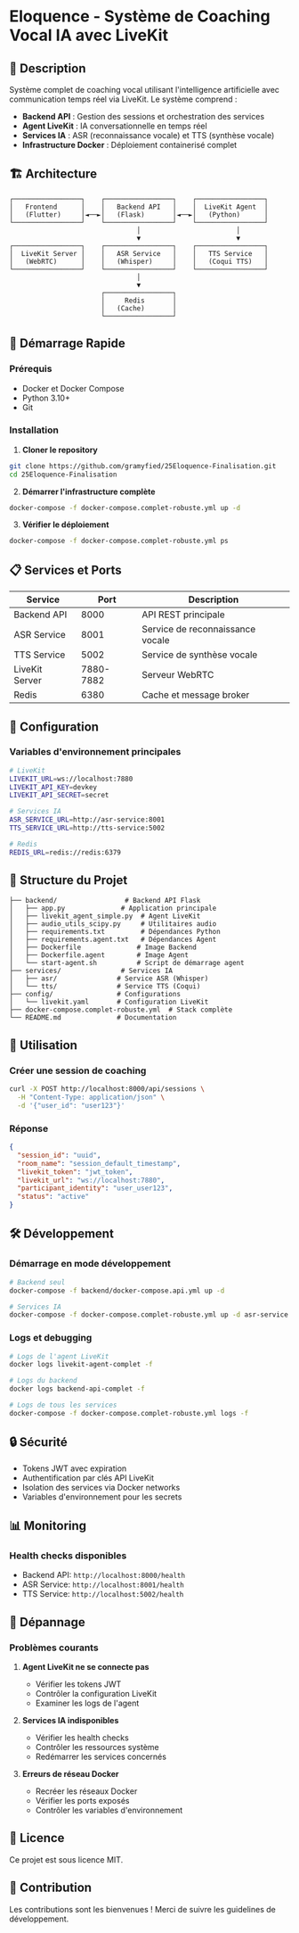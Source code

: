# Eloquence - Système de Coaching Vocal IA avec LiveKit

## 🎯 Description

Système complet de coaching vocal utilisant l'intelligence artificielle avec communication temps réel via LiveKit. Le système comprend :

- **Backend API** : Gestion des sessions et orchestration des services
- **Agent LiveKit** : IA conversationnelle en temps réel
- **Services IA** : ASR (reconnaissance vocale) et TTS (synthèse vocale)
- **Infrastructure Docker** : Déploiement containerisé complet

## 🏗️ Architecture

```
┌─────────────────┐    ┌─────────────────┐    ┌─────────────────┐
│   Frontend      │    │   Backend API   │    │  LiveKit Agent  │
│   (Flutter)     │◄──►│   (Flask)       │◄──►│   (Python)      │
└─────────────────┘    └─────────────────┘    └─────────────────┘
                                │                        │
                                ▼                        ▼
┌─────────────────┐    ┌─────────────────┐    ┌─────────────────┐
│  LiveKit Server │    │   ASR Service   │    │   TTS Service   │
│   (WebRTC)      │    │   (Whisper)     │    │   (Coqui TTS)   │
└─────────────────┘    └─────────────────┘    └─────────────────┘
                                │
                                ▼
                       ┌─────────────────┐
                       │     Redis       │
                       │   (Cache)       │
                       └─────────────────┘
```

## 🚀 Démarrage Rapide

### Prérequis
- Docker et Docker Compose
- Python 3.10+
- Git

### Installation

1. **Cloner le repository**
```bash
git clone https://github.com/gramyfied/25Eloquence-Finalisation.git
cd 25Eloquence-Finalisation
```

2. **Démarrer l'infrastructure complète**
```bash
docker-compose -f docker-compose.complet-robuste.yml up -d
```

3. **Vérifier le déploiement**
```bash
docker-compose -f docker-compose.complet-robuste.yml ps
```

## 📋 Services et Ports

| Service | Port | Description |
|---------|------|-------------|
| Backend API | 8000 | API REST principale |
| ASR Service | 8001 | Service de reconnaissance vocale |
| TTS Service | 5002 | Service de synthèse vocale |
| LiveKit Server | 7880-7882 | Serveur WebRTC |
| Redis | 6380 | Cache et message broker |

## 🔧 Configuration

### Variables d'environnement principales

```bash
# LiveKit
LIVEKIT_URL=ws://localhost:7880
LIVEKIT_API_KEY=devkey
LIVEKIT_API_SECRET=secret

# Services IA
ASR_SERVICE_URL=http://asr-service:8001
TTS_SERVICE_URL=http://tts-service:5002

# Redis
REDIS_URL=redis://redis:6379
```

## 📁 Structure du Projet

```
├── backend/                 # Backend API Flask
│   ├── app.py              # Application principale
│   ├── livekit_agent_simple.py  # Agent LiveKit
│   ├── audio_utils_scipy.py     # Utilitaires audio
│   ├── requirements.txt         # Dépendances Python
│   ├── requirements.agent.txt   # Dépendances Agent
│   ├── Dockerfile              # Image Backend
│   ├── Dockerfile.agent        # Image Agent
│   └── start-agent.sh          # Script de démarrage agent
├── services/               # Services IA
│   ├── asr/               # Service ASR (Whisper)
│   └── tts/               # Service TTS (Coqui)
├── config/                # Configurations
│   └── livekit.yaml       # Configuration LiveKit
├── docker-compose.complet-robuste.yml  # Stack complète
└── README.md              # Documentation
```

## 🔄 Utilisation

### Créer une session de coaching

```bash
curl -X POST http://localhost:8000/api/sessions \
  -H "Content-Type: application/json" \
  -d '{"user_id": "user123"}'
```

### Réponse
```json
{
  "session_id": "uuid",
  "room_name": "session_default_timestamp",
  "livekit_token": "jwt_token",
  "livekit_url": "ws://localhost:7880",
  "participant_identity": "user_user123",
  "status": "active"
}
```

## 🛠️ Développement

### Démarrage en mode développement

```bash
# Backend seul
docker-compose -f backend/docker-compose.api.yml up -d

# Services IA
docker-compose -f docker-compose.complet-robuste.yml up -d asr-service tts-service
```

### Logs et debugging

```bash
# Logs de l'agent LiveKit
docker logs livekit-agent-complet -f

# Logs du backend
docker logs backend-api-complet -f

# Logs de tous les services
docker-compose -f docker-compose.complet-robuste.yml logs -f
```

## 🔒 Sécurité

- Tokens JWT avec expiration
- Authentification par clés API LiveKit
- Isolation des services via Docker networks
- Variables d'environnement pour les secrets

## 📊 Monitoring

### Health checks disponibles

- Backend API: `http://localhost:8000/health`
- ASR Service: `http://localhost:8001/health`
- TTS Service: `http://localhost:5002/health`

## 🚨 Dépannage

### Problèmes courants

1. **Agent LiveKit ne se connecte pas**
   - Vérifier les tokens JWT
   - Contrôler la configuration LiveKit
   - Examiner les logs de l'agent

2. **Services IA indisponibles**
   - Vérifier les health checks
   - Contrôler les ressources système
   - Redémarrer les services concernés

3. **Erreurs de réseau Docker**
   - Recréer les réseaux Docker
   - Vérifier les ports exposés
   - Contrôler les variables d'environnement

## 📝 Licence

Ce projet est sous licence MIT.

## 🤝 Contribution

Les contributions sont les bienvenues ! Merci de suivre les guidelines de développement.